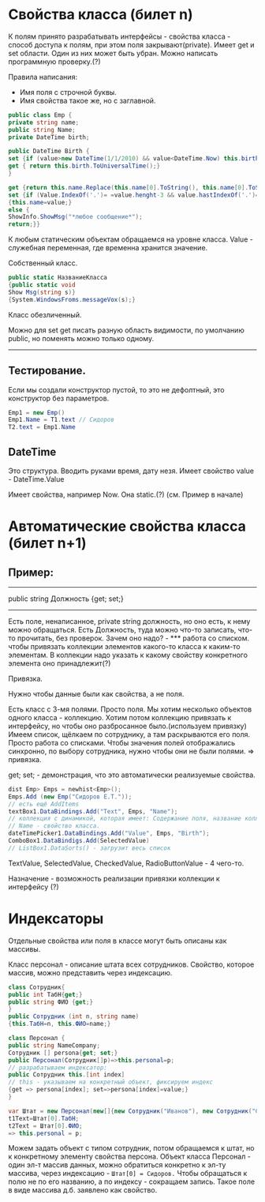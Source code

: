 # Свойства класса (билет n)
К полям принято разрабатывать интерфейсы - свойства класса - способ доступа к полям, при этом поля закрывают(private).
Имеет get и set области. Один из них может быть убран. Можно написать программную проверку.(?)

Правила написания:
- Имя поля с строчной буквы.
- Имя свойства такое же, но с заглавной.
```C#
public class Emp {
private string name;
public string Name;
private DateTime birth;

public DateTime Birth {
set {if (value>new DateTime(1/1/2010) && value<DateTime.Now) this.birth=value;}
get { return this.birth.ToUniversalTime();}
}

get {return this.name.Replace(this.name[0].ToString(), this.name[0].ToString().ToUpper());}
set {if (Value.IndexOf('.')= =value.henght-3 && value.hastIndexOf('.')=value.henght-1);}
{this.name=value;}
else {
ShowInfo.ShowMsg("*любое сообщение*");
return;}}
```
К любым статическим объектам обращаемся на уровне класса.
Value - служебная переменная, где временна хранится значение.

Собственный класс.
```C#
public static НазваниеКласса
{public static void 
Show Msg(string s)}
{System.WindowsFroms.messageVox(s);}
```

Класс обезличенный.

Можно для set get писать разную область видимости, по умолчанию public, но поменять можно только одному.
___
## Тестирование.
Если мы создали конструктор пустой, то это не дефолтный, это конструктор без параметров.

```C#
Emp1 = new Emp()
Emp1.Name = T1.text // Сидоров
T2.text = Emp1.Name
```

## DateTime
Это структура.
Вводить руками время, дату незя.
Имеет свойство value - DateTime.Value

Имеет свойства, например Now. 
Она static.(?)
(см. Пример в начале)
# Автоматические свойства класса (билет n+1)

## Пример:
___
public string Должность {get; set;}
___
Есть поле, ненаписанное, private string должность, но оно есть, к нему можно обращаться.
Есть Должность, туда можно что-то записать, что-то прочитать, без проверок.
Зачем оно надо? - *** работа со списком. чтобы привязать коллекции элементов какого-то класса к каким-то элементам.
В коллекции надо указать к какому свойству конкретного элемента оно принадлежит(?)

Привязка.

Нужно чтобы данные были как свойства, а не поля.

Есть класс с 3-мя полями. Просто поля. Мы хотим несколько объектов одного класса - коллекцию. Хотим потом коллекцию привязать к интерфейсу, но чтобы оно разбросанное было.(используем привязку) Имеем список, щёлкаем по сотруднику, а там раскрываются его поля.
Просто работа со списками.
Чтобы значения полей отображались синхронно, по выбору сотрудника, нужно чтобы они не были полями. => привязка.

get; set; - демонстрация, что это автоматически реализуемые свойства.

```C#
dist Emp> Emps = newhist<Emр>();
Emps.Add (new Emp("Сидоров Е.Т."));
// есть ещё AddItems
textBox1.DataBindings.Add("Text", Emps, "Name");
// коллекция с динамикой, которая имеет: Содержание поля, название коллекции, название поля.
// Name - свойство класса.
dateTimePicker1.DataBindings.Add("Value", Emps, "Birth");
ComboBox1.DataBindigs.Add(SelectedValue)
// ListBox1.DataSorts() - загрузит весь список
```

TextValue, SelectedValue, CheckedValue, RadioButtonValue - 4 чего-то.

Назначение - возможность реализации привязки коллекции к интерфейсу (?)

# Индексаторы
Отдельные свойства или поля в классе могут быть описаны как массивы.

Класс персонал - описание штата всех сотрудников.
Свойство, которое массив, можно представить через индексацию.

```C#
class Сотрудник{
public int ТабН{get;}
public string ФИО {get;}
}
public Сотрудник (int n, string name)
{this.ТабН=n, this.ФИО=name;}

class Персонал {
public string NameCompany;
Сотрудник [] persona{get; set;}
public Персонал(Сотрудник[]p)=>this.personal=p;
// разрабатываем индексатор:
public Сотрудник this.[int index]
// this - указываем на конкретный объект, фиксируем индекс
{get => persona[index]; set=>persona[index]=value;}
}

var Штат = new Персонал(new[]{new Сотрудник("Иванов"), new Сотрудник("Сидоров")});
t1Text=Штат[0].ТабН;
t2Text = Штат[0].ФИО;
=> this.personal = p;
```

Можем задать объект с типом сотрудник, потом обращаемся к штат, но к конкретному элементу свойства персона.
Объект класса Персонал - один эл-т массив данных, можно обратиться конкретно к эл-ту массива, через индексацию - `Штат[0] = Сидоров.`
Чтобы обращаться к полю не по его названию, а по индексу - сокращаем запись.
Такое поле в виде массива д.б. заявлено как свойство.

